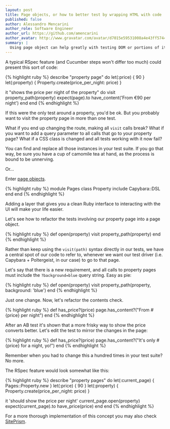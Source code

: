 ```yaml
---
layout: post
title: Page objects, or how to better test by wrapping HTML with code
published: false
author: Alessandro Mencarini
author_role: Software Engineer
author_url: https://github.com/amencarini
author_avatar: http://www.gravatar.com/avatar/d7015e59531008a4e43ff574400d5d87.png
summary: |
  Using page object can help greatly with testing DOM or portions of it.
---
```


A typical RSpec feature (and Cucumber steps won't differ too much) could present this sort of code:

{% highlight ruby %}
describe "property page" do
  let(:price) { 90 }
  let(:property) { Property.create(price_per_night: price) }

  it "shows the price per night of the property" do
    visit property_path(property)
    expect(page).to have_content('From €90 per night')
  end
end
{% endhighlight %}

If this were the only test around a property, you'd be ok. But you probably want to visit the property page in more than one test.

What if you end up changing the route, making all `visit` calls break?
What if you want to add a query parameter to all calls that go to your property page?
What if a CSS class is changed and all tests working with it now fail?

You can find and replace all those instances in your test suite.
If you go that way, be sure you have a cup of camomile tea at hand, as the process is bound to be unnerving.

Or...

Enter [page objects](http://martinfowler.com/bliki/PageObject.html).

{% highlight ruby %}
module Pages
  class Property
    include Capybara::DSL
  end
end
{% endhighlight %}

Adding a layer that gives you a clean Ruby interface to interacting with the UI will make your life easier.

Let's see how to refactor the tests involving our property page into a page object.

{% highlight ruby %}
def open(property)
  visit property_path(property)
end
{% endhighlight %}

Rather than keep using the `visit(path)` syntax directly in our tests, we have a central spot of our code to refer to, whenever we want our test driver (i.e. Capybara + Poltergeist, in our case) to go to that page.

Let's say that there is a new requirement, and all calls to property pages must include the `?background=blue` query string. Easy as pie:

{% highlight ruby %}
def open(property)
  visit property_path(property, background: 'blue')
end
{% endhighlight %}

Just one change. Now, let's refactor the contents check.

{% highlight ruby %}
def has_price?(price)
  page.has_content?("From #{price} per night")
end
{% endhighlight %}

After an AB test it's shown that a more frisky way to show the price converts better. Let's edit the test to mirror the changes in the page:

{% highlight ruby %}
def has_price?(price)
  page.has_content?("It's only #{price} for a night, yo!")
end
{% endhighlight %}

Remember when you had to change this a hundred times in your test suite? No more.

The RSpec feature would look somewhat like this:

{% highlight ruby %}
describe "property pages" do
  let(:current_page) { Pages::Property.new }
  let(:price) { 90 }
  let(:property) { Property.create(price_per_night: price) }

  it 'should show the price per night'
    current_page.open(property)
    expect(current_page).to have_price(price)
  end
end
{% endhighlight %}

For a more thorough implementation of this concept you may also check [SitePrism](https://github.com/natritmeyer/site_prism).

